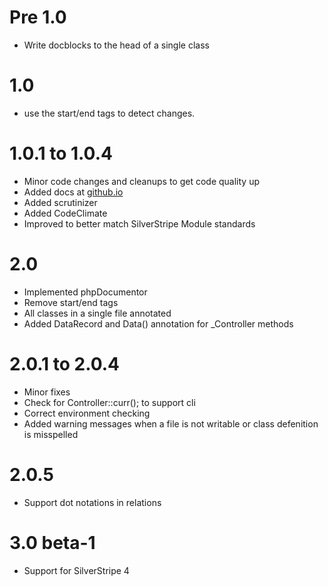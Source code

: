 # Pre 1.0

* Write docblocks to the head of a single class

# 1.0

* use the start/end tags to detect changes.

# 1.0.1 to 1.0.4

* Minor code changes and cleanups to get code quality up
* Added docs at [github.io](https://axyr.github.io/ideannotator)
* Added scrutinizer
* Added CodeClimate
* Improved to better match SilverStripe Module standards


# 2.0

* Implemented phpDocumentor
* Remove start/end tags
* All classes in a single file annotated
* Added DataRecord and Data() annotation for _Controller methods

# 2.0.1 to 2.0.4
* Minor fixes 
* Check for Controller::curr(); to support cli
* Correct environment checking
* Added warning messages when a file is not writable or class defenition is misspelled

# 2.0.5
* Support dot notations in relations

# 3.0 beta-1
* Support for SilverStripe 4
